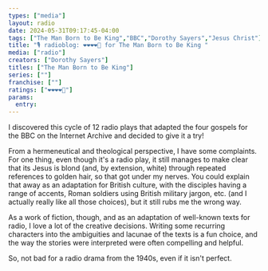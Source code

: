 ```yaml
---
types: ["media"]
layout: radio
date: 2024-05-31T09:17:45-04:00
tags: ["The Man Born to Be King","BBC","Dorothy Sayers","Jesus Christ"]
title: "🎙️ radioblog: ❤️❤️❤️❤️🖤 for The Man Born to Be King "
media: ["radio"]
creators: ["Dorothy Sayers"]
titles: ["The Man Born to Be King"]
series: [""]
franchise: [""]
ratings: ["❤️❤️❤️❤️🖤"]
params:
  entry:
---
```

I discovered this cycle of 12 radio plays that adapted the four gospels for the BBC on the Internet Archive and decided to give it a try!

From a hermeneutical and theological perspective, I have some complaints. For one thing, even though it's a radio play, it still manages to make clear that its Jesus is blond (and, by extension, white) through repeated references to golden hair, so that got under my nerves. You could explain that away as an adaptation for British culture, with the disciples having a range of accents, Roman soldiers using British military jargon, etc. (and I actually really like all those choices), but it still rubs me the wrong way.

As a work of fiction, though, and as an adaptation of well-known texts for radio, I love a lot of the creative decisions. Writing some recurring characters into the ambiguities and lacunae of the texts is a fun choice, and the way the stories were interpreted were often compelling and helpful.

So, not bad for a radio drama from the 1940s, even if it isn't perfect.
